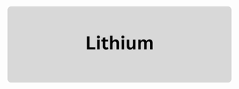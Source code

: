 ![li li li li li li li li li li li li li li li li li li li](https://raw.githubusercontent.com/LithiumSolutions/.github/main/assets/Lithium.png)
